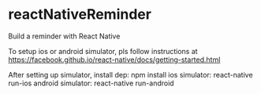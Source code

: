 # reactNativeReminder
Build a reminder with React Native

To setup ios or android simulator, pls follow instructions at 
https://facebook.github.io/react-native/docs/getting-started.html

After setting up simulator,
  install dep: npm install
  ios simulator: react-native run-ios
  android simulator: react-native run-android
